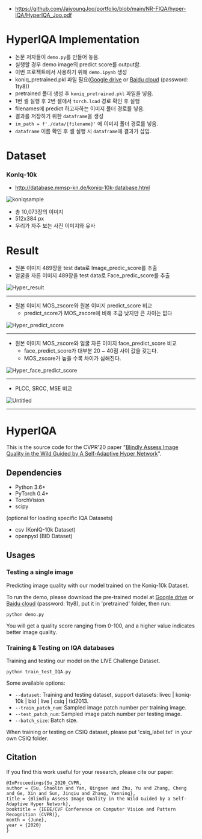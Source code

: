 - https://github.com/JaiyoungJoo/portfolio/blob/main/NR-FIQA/hyper-IQA/HyperIQA_Joo.pdf

# HyperIQA Implementation
- 논문 저자들이 `demo.py`를 만들어 놓음.
- 실행할 경우 demo image의 predict score를 output함.
- 이번 프로젝트에서 사용하기 위해 `demo.ipynb` 생성
- koniq_pretrained.pkl 파일 필요([Google drive](https://drive.google.com/file/d/1OOUmnbvpGea0LIGpIWEbOyxfWx6UCiiE/view?usp=sharing) or [Baidu cloud](https://pan.baidu.com/s/1yY3O8DbfTTtUwXn14Mtr8Q) (password: 1ty8))
- pretrained 폴더 생성 후 `koniq_pretrained.pkl` 파일을 넣음.
- 1번 셀 실행 후 2번 셀에서 `torch.load` 경로 확인 후 실행
- filenames에 predict 하고자하는 이미지 폴더 경로를 넣음.
- 결과를 저장하기 위한 `dataframe`을 생성
- `im_path = f'./data/{filename}'` 에 이미지 폴더 경로를 넣음.
- `dataframe` 이름 확인 후 셀 실행 시 `dataframe`에 결과가 삽입.

# Dataset
### KonIq-10k
- http://database.mmsp-kn.de/koniq-10k-database.html

![koniqsample](https://user-images.githubusercontent.com/103994779/192446632-a500cfb9-c7dd-48bf-9d26-23388ef56d36.png)

- 총 10,073장의 이미지
- 512x384 px
- 우리가 자주 보는 사진 이미지와 유사

# Result
- 원본 이미지 489장을 test data로 Image_predic_score를 추출
- 얼굴을 자른 이미지 489장을 test data로 Face_predic_score를 추출

![Hyper_result](https://user-images.githubusercontent.com/103994779/192446910-c73a92b0-4892-4fee-8a65-90ab2a8f1b9d.png)

***
- 원본 이미지 MOS_zscore와 원본 이미지 predict_score 비교
  - predict_score가 MOS_zscore에 비해 조금 낮지만 큰 차이는 없다

![Hyper_predict_score](https://user-images.githubusercontent.com/103994779/192447397-2f58f208-ad94-4c5e-84ce-90e286f532c4.png)

***
- 원본 이미지 MOS_zscore와 얼굴 자른 이미지 face_predict_score 비교
  - face_predict_score가 대부분 20 ~ 40점 사이 값을 갖는다.
  - MOS_zscore가 높을 수록 차이가 심해진다.

![Hyper_face_predict_score](https://user-images.githubusercontent.com/103994779/192447492-3377d806-ec34-4535-806d-dbe6475a44dd.png)

***
- PLCC, SRCC, MSE 비교 

![Untitled](https://user-images.githubusercontent.com/103994779/192447558-7adc265e-14b8-427c-b0e2-1affebae4fbe.png)

***
# HyperIQA

This is the source code for the CVPR'20 paper "[Blindly Assess Image Quality in the Wild Guided by A Self-Adaptive Hyper Network](https://openaccess.thecvf.com/content_CVPR_2020/papers/Su_Blindly_Assess_Image_Quality_in_the_Wild_Guided_by_a_CVPR_2020_paper.pdf)".

## Dependencies

- Python 3.6+
- PyTorch 0.4+
- TorchVision
- scipy

(optional for loading specific IQA Datasets)
- csv (KonIQ-10k Dataset)
- openpyxl (BID Dataset)

## Usages

### Testing a single image

Predicting image quality with our model trained on the Koniq-10k Dataset.

To run the demo, please download the pre-trained model at [Google drive](https://drive.google.com/file/d/1OOUmnbvpGea0LIGpIWEbOyxfWx6UCiiE/view?usp=sharing) or [Baidu cloud](https://pan.baidu.com/s/1yY3O8DbfTTtUwXn14Mtr8Q) (password: 1ty8), put it in 'pretrained' folder, then run:

```
python demo.py
```

You will get a quality score ranging from 0-100, and a higher value indicates better image quality.

### Training & Testing on IQA databases

Training and testing our model on the LIVE Challenge Dataset.

```
python train_test_IQA.py
```

Some available options:
* `--dataset`: Training and testing dataset, support datasets: livec | koniq-10k | bid | live | csiq | tid2013.
* `--train_patch_num`: Sampled image patch number per training image.
* `--test_patch_num`: Sampled image patch number per testing image.
* `--batch_size`: Batch size.

When training or testing on CSIQ dataset, please put 'csiq_label.txt' in your own CSIQ folder.

## Citation
If you find this work useful for your research, please cite our paper:
```
@InProceedings{Su_2020_CVPR,
author = {Su, Shaolin and Yan, Qingsen and Zhu, Yu and Zhang, Cheng and Ge, Xin and Sun, Jinqiu and Zhang, Yanning},
title = {Blindly Assess Image Quality in the Wild Guided by a Self-Adaptive Hyper Network},
booktitle = {IEEE/CVF Conference on Computer Vision and Pattern Recognition (CVPR)},
month = {June},
year = {2020}
}
```





